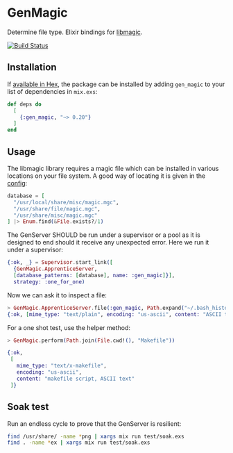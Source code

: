 # GenMagic

Determine file type. Elixir bindings for [libmagic](http://man7.org/linux/man-pages/man3/libmagic.3.html).

[![Build Status](https://travis-ci.org/devstopfix/gen_magic.svg?branch=master)](https://travis-ci.org/devstopfix/gen_magic)

## Installation

If [available in Hex](https://hex.pm/docs/publish), the package can be installed
by adding `gen_magic` to your list of dependencies in `mix.exs`:

```elixir
def deps do
  [
    {:gen_magic, "~> 0.20"}
  ]
end
```

## Usage

The libmagic library requires a magic file which can be installed in various locations on your file system. A good way of locating it is given in the [config](config/config.exs):

```elixir
database = [
  "/usr/local/share/misc/magic.mgc",
  "/usr/share/file/magic.mgc",
  "/usr/share/misc/magic.mgc"
] |> Enum.find(&File.exists?/1)
```

The GenServer SHOULD be run under a supervisor or a pool as it is designed to end should it receive any unexpected error. Here we run it under a supervisor:

```elixir
{:ok, _} = Supervisor.start_link([
  {GenMagic.ApprenticeServer,
  [database_patterns: [database], name: :gen_magic]}],
  strategy: :one_for_one)
```

Now we can ask it to inspect a file:

```elixir
> GenMagic.ApprenticeServer.file(:gen_magic, Path.expand("~/.bash_history"))
{:ok, [mime_type: "text/plain", encoding: "us-ascii", content: "ASCII text"]}
```

For a one shot test, use the helper method:

```elixir
> GenMagic.perform(Path.join(File.cwd!(), "Makefile"))

{:ok,
 [
   mime_type: "text/x-makefile",
   encoding: "us-ascii",
   content: "makefile script, ASCII text"
 ]}
```

## Soak test

Run an endless cycle to prove that the GenServer is resilient:

```bash
find /usr/share/ -name *png | xargs mix run test/soak.exs
find . -name *ex | xargs mix run test/soak.exs
```